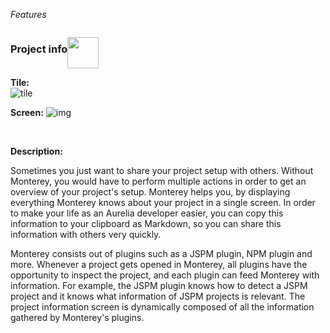 _Features_

<h3 style="float: left">Project info</h3>
<p style="float: left">
  <img src="https://cloud.githubusercontent.com/assets/2712405/17079216/2ac6f3f6-50d7-11e6-8031-9ec29841c1fd.png" width="50"></img>
</p>
<p style="clear: both"></p>

**Tile:**  
![tile](http://i.imgur.com/sCLoYgJ.png)

**Screen:**
![img](http://i.imgur.com/5J3qhBe.png)

<br>

**Description:**
<br>

Sometimes you just want to share your project setup with others. Without Monterey, you would have to perform multiple actions in order to get an overview of your project's setup. Monterey helps you, by displaying everything Monterey knows about your project in a single screen. In order to make your life as an Aurelia developer easier, you can copy this information to your clipboard as Markdown, so you can share this information with others very quickly.

Monterey consists out of plugins such as a JSPM plugin, NPM plugin and more. Whenever a project gets opened in Monterey, all plugins have the opportunity to inspect the project, and each plugin can feed Monterey with information. For example, the JSPM plugin knows how to detect a JSPM project and it knows what information of JSPM projects is relevant. The project information screen is dynamically composed of all the information gathered by Monterey's plugins.


